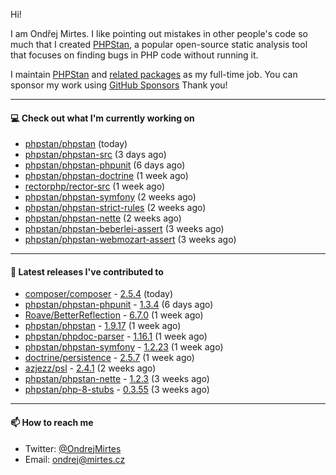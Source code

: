 Hi!

I am Ondřej Mirtes. I like pointing out mistakes in other people's code so much that I created [PHPStan](https://phpstan.org/), a popular open-source static analysis tool that focuses on finding bugs in PHP code without running it.

I maintain [PHPStan](https://github.com/phpstan/phpstan) and [related packages](https://github.com/phpstan/) as my full-time job. You can sponsor my work using [GitHub Sponsors](https://github.com/sponsors/ondrejmirtes) Thank you!

---

#### 💻 Check out what I'm currently working on

- [phpstan/phpstan](https://github.com/phpstan/phpstan) (today)
- [phpstan/phpstan-src](https://github.com/phpstan/phpstan-src) (3 days ago)
- [phpstan/phpstan-phpunit](https://github.com/phpstan/phpstan-phpunit) (6 days ago)
- [phpstan/phpstan-doctrine](https://github.com/phpstan/phpstan-doctrine) (1 week ago)
- [rectorphp/rector-src](https://github.com/rectorphp/rector-src) (1 week ago)
- [phpstan/phpstan-symfony](https://github.com/phpstan/phpstan-symfony) (2 weeks ago)
- [phpstan/phpstan-strict-rules](https://github.com/phpstan/phpstan-strict-rules) (2 weeks ago)
- [phpstan/phpstan-nette](https://github.com/phpstan/phpstan-nette) (2 weeks ago)
- [phpstan/phpstan-beberlei-assert](https://github.com/phpstan/phpstan-beberlei-assert) (3 weeks ago)
- [phpstan/phpstan-webmozart-assert](https://github.com/phpstan/phpstan-webmozart-assert) (3 weeks ago)

---

#### 🔭 Latest releases I've contributed to

- [composer/composer](https://github.com/composer/composer) - [2.5.4](https://github.com/composer/composer/releases/tag/2.5.4) (today)
- [phpstan/phpstan-phpunit](https://github.com/phpstan/phpstan-phpunit) - [1.3.4](https://github.com/phpstan/phpstan-phpunit/releases/tag/1.3.4) (6 days ago)
- [Roave/BetterReflection](https://github.com/Roave/BetterReflection) - [6.7.0](https://github.com/Roave/BetterReflection/releases/tag/6.7.0) (1 week ago)
- [phpstan/phpstan](https://github.com/phpstan/phpstan) - [1.9.17](https://github.com/phpstan/phpstan/releases/tag/1.9.17) (1 week ago)
- [phpstan/phpdoc-parser](https://github.com/phpstan/phpdoc-parser) - [1.16.1](https://github.com/phpstan/phpdoc-parser/releases/tag/1.16.1) (1 week ago)
- [phpstan/phpstan-symfony](https://github.com/phpstan/phpstan-symfony) - [1.2.23](https://github.com/phpstan/phpstan-symfony/releases/tag/1.2.23) (1 week ago)
- [doctrine/persistence](https://github.com/doctrine/persistence) - [2.5.7](https://github.com/doctrine/persistence/releases/tag/2.5.7) (1 week ago)
- [azjezz/psl](https://github.com/azjezz/psl) - [2.4.1](https://github.com/azjezz/psl/releases/tag/2.4.1) (2 weeks ago)
- [phpstan/phpstan-nette](https://github.com/phpstan/phpstan-nette) - [1.2.3](https://github.com/phpstan/phpstan-nette/releases/tag/1.2.3) (3 weeks ago)
- [phpstan/php-8-stubs](https://github.com/phpstan/php-8-stubs) - [0.3.55](https://github.com/phpstan/php-8-stubs/releases/tag/0.3.55) (3 weeks ago)

---

#### 📫 How to reach me

- Twitter: [@OndrejMirtes](https://twitter.com/ondrejmirtes)
- Email: [ondrej@mirtes.cz](mailto:ondrej@mirtes.cz)
